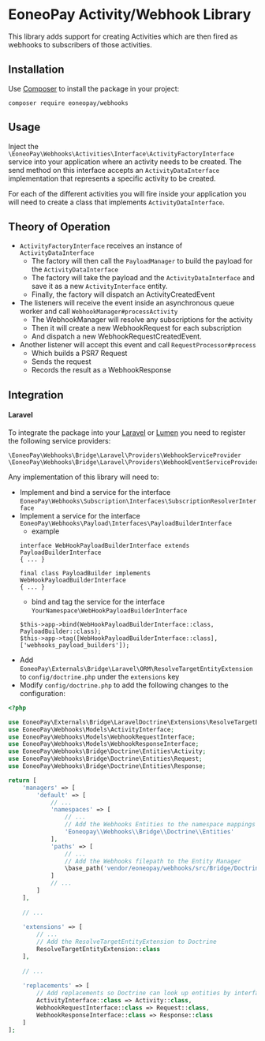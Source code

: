 # EoneoPay Activity/Webhook Library

This library adds support for creating Activities which are then fired as webhooks to 
subscribers of those activities.

## Installation
Use [Composer](https://getcomposer.org/) to install the package in your project:

```
composer require eoneopay/webhooks
```

## Usage

Inject the `\EoneoPay\Webhooks\Activities\Interface\ActivityFactoryInterface` service 
into your application where an activity needs to be created. The send method on this
interface accepts an `ActivityDataInterface` implementation that represents a specific
activity to be created.

For each of the different activities you will fire inside your application you will need
to create a class that implements `ActivityDataInterface`.

## Theory of Operation

- `ActivityFactoryInterface` receives an instance of `ActivityDataInterface`
  - The factory will then call the `PayloadManager` to build the payload for the `ActivityDataInterface`
  - The factory will take the payload and the `ActivityDataInterface` and save it as a new `ActivityInterface` entity.
  - Finally, the factory will dispatch an ActivityCreatedEvent
- The listeners will receive the event inside an asynchronous queue worker and call `WebhookManager#processActivity`
  - The WebhookManager will resolve any subscriptions for the activity
  - Then it will create a new WebhookRequest for each subscription
  - And dispatch a new WebhookRequestCreatedEvent.
- Another listener will accept this event and call `RequestProcessor#process`
  - Which builds a PSR7 Request
  - Sends the request
  - Records the result as a WebhookResponse  

## Integration
#### Laravel
To integrate the package into your [Laravel](https://laravel.com) or [Lumen](https://lumen.laravel.com)
you need to register the following service providers:

```
\EoneoPay\Webhooks\Bridge\Laravel\Providers\WebhookServiceProvider
\EoneoPay\Webhooks\Bridge\Laravel\Providers\WebhookEventServiceProvider
```

Any implementation of this library will need to:

- Implement and bind a service for the interface `EoneoPay\Webhooks\Subscription\Interfaces\SubscriptionResolverInterface`
- Implement a service for the interface `EoneoPay\Webhooks\Payload\Interfaces\PayloadBuilderInterface`
    - example 
    ```
    interface WebHookPayloadBuilderInterface extends PayloadBuilderInterface
    { ... }
    
    final class PayloadBuilder implements WebHookPayloadBuilderInterface
    { ... }
    ```
    - bind and tag the service for the interface  `YourNamespace\WebHookPayloadBuilderInterface`
    ```
    $this->app->bind(WebHookPayloadBuilderInterface::class, PayloadBuilder::class);
    $this->app->tag([WebHookPayloadBuilderInterface::class], ['webhooks_payload_builders']);
    ```
- Add `EoneoPay\Externals\Bridge\Laravel\ORM\ResolveTargetEntityExtension` to
  `config/doctrine.php` under the `extensions` key
- Modify `config/doctrine.php` to add the following changes to the configuration:
```php
<?php

use EoneoPay\Externals\Bridge\LaravelDoctrine\Extensions\ResolveTargetEntityExtension;
use EoneoPay\Webhooks\Models\ActivityInterface;
use EoneoPay\Webhooks\Models\WebhookRequestInterface;
use EoneoPay\Webhooks\Models\WebhookResponseInterface;
use EoneoPay\Webhooks\Bridge\Doctrine\Entities\Activity;
use EoneoPay\Webhooks\Bridge\Doctrine\Entities\Request;
use EoneoPay\Webhooks\Bridge\Doctrine\Entities\Response;

return [
    'managers' => [
        'default' => [
            // ...
            'namespaces' => [
                // ...
                // Add the Webhooks Entities to the namespace mappings
                'Eoneopay\\Webhooks\\Bridge\\Doctrine\\Entities'
            ],
            'paths' => [
                // ...
                // Add the Webhooks filepath to the Entity Manager
                \base_path('vendor/eoneopay/webhooks/src/Bridge/Doctrine/Entities')
            ]
            // ...
        ]
    ],
    
    // ...
    
    'extensions' => [
        // ...
        // Add the ResolveTargetEntityExtension to Doctrine
        ResolveTargetEntityExtension::class
    ],
    
    // ...
    
    'replacements' => [
        // Add replacements so Doctrine can look up entities by interface
        ActivityInterface::class => Activity::class,
        WebhookRequestInterface::class => Request::class,
        WebhookResponseInterface::class => Response::class
    ]
];
```
